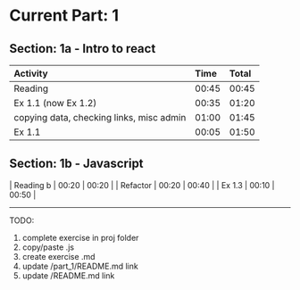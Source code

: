 # Current Part: 1

## Section: 1a - Intro to react

| Activity                                  | Time  | Total |
|:---------                                 |:------|:------|
| Reading                                   | 00:45 | 00:45 |
| Ex 1.1 (now Ex 1.2)                       | 00:35 | 01:20 |
| copying data, checking links, misc admin  | 01:00 | 01:45 |
| Ex 1.1                                    | 00:05 | 01:50 |

## Section: 1b - Javascript

| Reading b                                 | 00:20 | 00:20 |
| Refactor                                  | 00:20 | 00:40 |
| Ex 1.3                                    | 00:10 | 00:50 |


---

TODO:
1. complete exercise in proj folder
2. copy/paste .js
3. create exercise .md
4. update /part_1/README.md link
5. update /README.md link